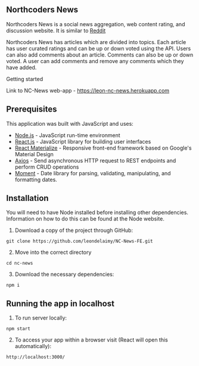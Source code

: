 ## Northcoders News

Northcoders News is a social news aggregation, web content rating, and discussion website. It is similar to [Reddit](https://www.reddit.com/)

Northcoders News has articles which are divided into topics. Each article has user curated ratings and can be up or down voted using the API.
Users can also add comments about an article. Comments can also be up or down voted. A user can add comments and remove any comments which
they have added.

Getting started

Link to NC-News web-app - https://leon-nc-news.herokuapp.com

## Prerequisites
This application was built with JavaScript and uses:
* [Node.js](https://nodejs.org/en/) - JavaScript run-time environment
* [React.js](https://reactjs.org) - JavaScript library for building user interfaces
* [React Materialize](https://react-materialize.github.io/#/) - Responsive front-end framework based on Google's Material Design
* [Axios](https://www.npmjs.com/package/axios) - Send asynchronous HTTP request to REST endpoints and perform CRUD operations
* [Moment](https://www.npmjs.com/package/moment) - Date library for parsing, validating, manipulating, and formatting dates.

## Installation

You will need to have Node installed before installing other dependencies. Information on how to do this can be found at the Node website.

1. Download a copy of the project through GitHub:
```
git clone https://github.com/leondelaimy/NC-News-FE.git
```
2. Move into the correct directory
```
cd nc-news
```
3. Download the necessary dependencies:
```
npm i
```

## Running the app in localhost

1. To run server locally:
```
npm start
```
2. To access your app within a browser visit (React will open this automatically):
```
http://localhost:3000/
```
